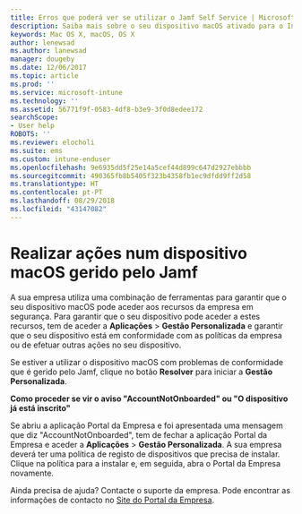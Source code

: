 ```yaml
---
title: Erros que poderá ver se utilizar o Jamf Self Service | Microsoft Docs
description: Saiba mais sobre o seu dispositivo macOS ativado para o Intune gerido pelo Jamf.
keywords: Mac OS X, macOS, OS X
author: lenewsad
ms.author: lanewsad
manager: dougeby
ms.date: 12/06/2017
ms.topic: article
ms.prod: ''
ms.service: microsoft-intune
ms.technology: ''
ms.assetid: 56771f9f-0583-4df8-b3e9-3f0d8edee172
searchScope:
- User help
ROBOTS: ''
ms.reviewer: elocholi
ms.suite: ems
ms.custom: intune-enduser
ms.openlocfilehash: 9e6935dd5f25e14a5cef44d899c647d2927ebbbb
ms.sourcegitcommit: 490365fb8b5405f323b4358fb1ec9dfdd9ff2d58
ms.translationtype: HT
ms.contentlocale: pt-PT
ms.lasthandoff: 08/29/2018
ms.locfileid: "43147082"
---
```

# <a name="performing-actions-on-a-macos-device-managed-by-jamf"></a>Realizar ações num dispositivo macOS gerido pelo Jamf

A sua empresa utiliza uma combinação de ferramentas para garantir que o seu dispositivo macOS pode aceder aos recursos da empresa em segurança. Para garantir que o seu dispositivo pode aceder a estes recursos, tem de aceder a **Aplicações** > **Gestão Personalizada** e garantir que o seu dispositivo está em conformidade com as políticas da empresa ou de efetuar outras ações no seu dispositivo.

Se estiver a utilizar o dispositivo macOS com problemas de conformidade que é gerido pelo Jamf, clique no botão **Resolver** para iniciar a **Gestão Personalizada**.

__Como proceder se vir o aviso "AccountNotOnboarded" ou "O dispositivo já está inscrito"__

Se abriu a aplicação Portal da Empresa e foi apresentada uma mensagem que diz "AccountNotOnboarded", tem de fechar a aplicação Portal da Empresa e aceder a **Aplicações** > **Gestão Personalizada**. A sua empresa deverá ter uma política de registo de dispositivos que precisa de instalar. Clique na política para a instalar e, em seguida, abra o Portal da Empresa novamente.

Ainda precisa de ajuda? Contacte o suporte da empresa. Pode encontrar as informações de contacto no [Site do Portal da Empresa](https://go.microsoft.com/fwlink/?linkid=2010980).

